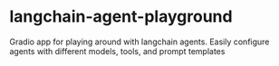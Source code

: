 # langchain-agent-playground
Gradio app for playing around with langchain agents. Easily configure agents with different models, tools, and prompt templates
